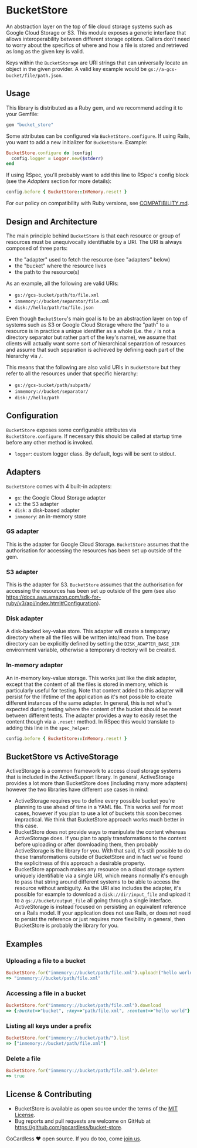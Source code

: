 # BucketStore

An abstraction layer on the top of file cloud storage systems such as Google Cloud
Storage or S3. This module exposes a generic interface that allows interoperability
between different storage options. Callers don't need to worry about the specifics
of where and how a file is stored and retrieved as long as the given key is valid.

Keys within the `BucketStorage` are URI strings that can universally locate an object
in the given provider. A valid key example would be
`gs://a-gcs-bucket/file/path.json`.

## Usage
This library is distributed as a Ruby gem, and we recommend adding it to your Gemfile:

```ruby
gem "bucket_store"
```

Some attributes can be configured via `BucketStore.configure`. If using Rails, you want to
add a new initializer for `BucketStore`. Example:

```ruby
BucketStore.configure do |config|
  config.logger = Logger.new($stderr)
end
```

If using RSpec, you'll probably want to add this line to RSpec's config block (see
the *Adapters* section for more details):

```ruby
config.before { BucketStore::InMemory.reset! }
```

For our policy on compatibility with Ruby versions, see [COMPATIBILITY.md](docs/COMPATIBILITY.md).

## Design and Architecture
The main principle behind `BucketStore` is that each resource or group of resources must
be unequivocally identifiable by a URI. The URI is always composed of three parts:

- the "adapter" used to fetch the resource (see "adapters" below)
- the "bucket" where the resource lives
- the path to the resource(s)

As an example, all the following are valid URIs:

- `gs://gcs-bucket/path/to/file.xml`
- `inmemory://bucket/separator/file.xml`
- `disk://hello/path/to/file.json`

Even though `BucketStore`'s main goal is to be an abstraction layer on top of systems such
as S3 or Google Cloud Storage where the "path" to a resource is in practice a unique
identifier as a whole (i.e. the `/` is not a directory separator but rather part of the
key's name), we assume that clients will actually want some sort of hierarchical
separation of resources and assume that such separation is achieved by defining each
part of the hierarchy via `/`.

This means that the following are also valid URIs in `BucketStore` but they refer to
all the resources under that specific hierarchy:

- `gs://gcs-bucket/path/subpath/`
- `inmemory://bucket/separator/`
- `disk://hello/path`

## Configuration
`BucketStore` exposes some configurable attributes via `BucketStore.configure`. If
necessary this should be called at startup time before any other method is invoked.

- `logger`: custom logger class. By default, logs will be sent to stdout.

## Adapters

`BucketStore` comes with 4 built-in adapters:

- `gs`: the Google Cloud Storage adapter
- `s3`: the S3 adapter
- `disk`: a disk-based adapter
- `inmemory`: an in-memory store

### GS adapter
This is the adapter for Google Cloud Storage. `BucketStore` assumes that the  authorisation
for accessing the resources has been set up outside of the gem.

### S3 adapter
This is the adapter for S3. `BucketStore` assumes that the authorisation for accessing
the resources has been set up outside of the gem (see also
https://docs.aws.amazon.com/sdk-for-ruby/v3/api/index.html#Configuration).

### Disk adapter
A disk-backed key-value store. This adapter will create a temporary directory where
all the files will be written into/read from. The base directory can be explicitly
defined by setting the `DISK_ADAPTER_BASE_DIR` environment variable, otherwise a temporary
directory will be created.

### In-memory adapter
An in-memory key-value storage. This works just like the disk adapter, except that
the content of all the files is stored in memory, which is particularly useful for
testing. Note that content added to this adapter will persist for the lifetime of
the application as it's not possible to create different instances of the same adapter.
In general, this is not what's expected during testing where the content of the bucket
should be reset between different tests. The adapter provides a way to easily reset the
content though via a `.reset!` method. In RSpec this would translate to adding this line
in the `spec_helper`:

```ruby
config.before { BucketStore::InMemory.reset! }
```

## BucketStore vs ActiveStorage

ActiveStorage is a common framework to access cloud storage systems that is included in
the ActiveSupport library. In general, ActiveStorage provides a lot more than BucketStore
does (including many more adapters) however the two libraries have different use cases
in mind:

- ActiveStorage requires you to define every possible bucket you're planning to use
  ahead of time in a YAML file. This works well for most cases, however if you plan to
  use a lot of buckets this soon becomes impractical. We think that BucketStore approach
  works much better in this case.
- BucketStore does not provide ways to manipulate the content whereas ActiveStorage does.
  If you plan to apply transformations to the content before uploading or after
  downloading them, then probably ActiveStorage is the library for you. With that said,
  it's still possible to do these transformations outside of BucketStore and in fact we've
  found the explicitness of this approach a desirable property.
- BucketStore approach makes any resource on a cloud storage system uniquely identifiable
  via a single URI, which means normally it's enough to pass that string around different
  systems to be able to access the resource without ambiguity. As the URI also includes
  the adapter, it's possible for example to download a `disk://dir/input_file` and
  upload it to a `gs://bucket/output_file` all going through a single interface.
  ActiveStorage is instead focused on persisting an equivalent reference on a Rails model.
  If your application does not use Rails, or does not need to persist the reference or
  just requires more flexibility in general, then BucketStore is probably the library for
  you.


## Examples

### Uploading a file to a bucket
```ruby
BucketStore.for("inmemory://bucket/path/file.xml").upload!("hello world")
=> "inmemory://bucket/path/file.xml"
```

### Accessing a file in a bucket
```ruby
BucketStore.for("inmemory://bucket/path/file.xml").download
=> {:bucket=>"bucket", :key=>"path/file.xml", :content=>"hello world"}
```

### Listing all keys under a prefix
```ruby
BucketStore.for("inmemory://bucket/path/").list
=> ["inmemory://bucket/path/file.xml"]
```

### Delete a file
```ruby
BucketStore.for("inmemory://bucket/path/file.xml").delete!
=> true
```

## License & Contributing

* BucketStore is available as open source under the terms of the [MIT License](http://opensource.org/licenses/MIT).
* Bug reports and pull requests are welcome on GitHub at https://github.com/gocardless/bucket-store.

GoCardless ♥ open source. If you do too, come [join us](https://gocardless.com/about/careers/).

